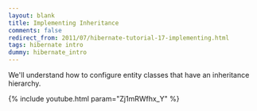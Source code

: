 ```yaml
---           
layout: blank
title: Implementing Inheritance
comments: false
redirect_from: 2011/07/hibernate-tutorial-17-implementing.html
tags: hibernate intro
dummy: hibernate_intro
---
```


We'll understand how to configure entity classes that have an inheritance hierarchy.

{% include youtube.html param="Zj1mRWfhx_Y" %}